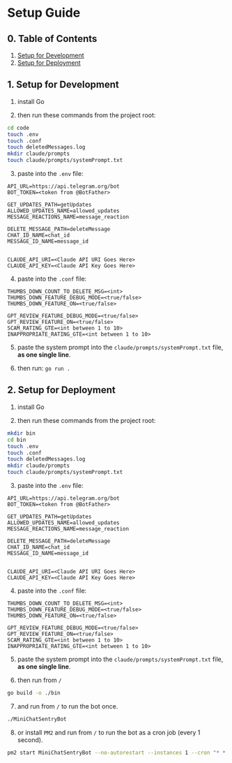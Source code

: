 # Setup Guide

## 0. Table of Contents
1. [Setup for Development](#1-setup-for-development)
2. [Setup for Deployment](#2-setup-for-deployment)

## 1. Setup for Development
1. install Go

2. then run these commands from the project root:
```bash
cd code
touch .env
touch .conf
touch deletedMessages.log
mkdir claude/prompts
touch claude/prompts/systemPrompt.txt
```

3. paste into the `.env` file:
```
API_URL=https://api.telegram.org/bot
BOT_TOKEN=<token from @BotFather>

GET_UPDATES_PATH=getUpdates
ALLOWED_UPDATES_NAME=allowed_updates
MESSAGE_REACTIONS_NAME=message_reaction

DELETE_MESSAGE_PATH=deleteMessage
CHAT_ID_NAME=chat_id
MESSAGE_ID_NAME=message_id


CLAUDE_API_URI=<Claude API URI Goes Here>
CLAUDE_API_KEY=<Claude API Key Goes Here>
```

4. paste into the `.conf` file:
```
THUMBS_DOWN_COUNT_TO_DELETE_MSG=<int>
THUMBS_DOWN_FEATURE_DEBUG_MODE=<true/false>
THUMBS_DOWN_FEATURE_ON=<true/false>

GPT_REVIEW_FEATURE_DEBUG_MODE=<true/false>
GPT_REVIEW_FEATURE_ON=<true/false>
SCAM_RATING_GTE=<int between 1 to 10>
INAPPROPRIATE_RATING_GTE=<int between 1 to 10>
```

5. paste the system prompt into the `claude/prompts/systemPrompt.txt` file, **as one single line**.

6. then run:
`go run .`

## 2. Setup for Deployment
1. install Go

2. then run these commands from the project root:
```bash
mkdir bin
cd bin
touch .env
touch .conf
touch deletedMessages.log
mkdir claude/prompts
touch claude/prompts/systemPrompt.txt
```

3. paste into the `.env` file:
```
API_URL=https://api.telegram.org/bot
BOT_TOKEN=<token from @BotFather>

GET_UPDATES_PATH=getUpdates
ALLOWED_UPDATES_NAME=allowed_updates
MESSAGE_REACTIONS_NAME=message_reaction

DELETE_MESSAGE_PATH=deleteMessage
CHAT_ID_NAME=chat_id
MESSAGE_ID_NAME=message_id


CLAUDE_API_URI=<Claude API URI Goes Here>
CLAUDE_API_KEY=<Claude API Key Goes Here>
```

4. paste into the `.conf` file:
```
THUMBS_DOWN_COUNT_TO_DELETE_MSG=<int>
THUMBS_DOWN_FEATURE_DEBUG_MODE=<true/false>
THUMBS_DOWN_FEATURE_ON=<true/false>

GPT_REVIEW_FEATURE_DEBUG_MODE=<true/false>
GPT_REVIEW_FEATURE_ON=<true/false>
SCAM_RATING_GTE=<int between 1 to 10>
INAPPROPRIATE_RATING_GTE=<int between 1 to 10>
```

5. paste the system prompt into the `claude/prompts/systemPrompt.txt` file, **as one single line**.

6. then run from `/`
```bash
go build -o ./bin
```

7. and run from `/` to run the bot once.
```bash
./MiniChatSentryBot
```

8. or install `PM2` and run from `/` to run the bot as a cron job (every 1 second).
```bash
pm2 start MiniChatSentryBot --no-autorestart --instances 1 --cron "* * * * *"
```
